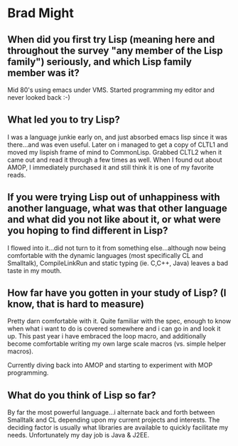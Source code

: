 # Brad Might

## When did you first try Lisp (meaning here and throughout the survey "any member of the Lisp family") seriously, and which Lisp family member was it?

Mid 80's using emacs under VMS. Started programming my editor and
never looked back :-)

## What led you to try Lisp?

I was a language junkie early on, and just absorbed emacs lisp since
it was there...and was even useful. Later on i managed to get a copy
of CLTL1 and moved my lispish frame of mind to CommonLisp. Grabbed
CLTL2 when it came out and read it through a few times as well. When I
found out about AMOP, I immediately purchased it and still think it is
one of my favorite reads.

## If you were trying Lisp out of unhappiness with another language, what was that other language and what did you not like about it, or what were you hoping to find different in Lisp?

I flowed into it...did not turn to it from something else...although
now being comfortable with the dynamic languages (most specifically CL
and Smalltalk), CompileLinkRun and static typing (ie. C,C++, Java)
leaves a bad taste in my mouth.

## How far have you gotten in your study of Lisp? (I know, that is hard to measure)

Pretty darn comfortable with it. Quite familiar with the spec, enough
to know when what i want to do is covered somewhere and i can go in
and look it up. This past year i have embraced the loop macro, and
additionally become comfortable writing my own large scale macros
(vs. simple helper macros).

Currently diving back into AMOP and starting to experiment with MOP
programming.

## What do you think of Lisp so far?

By far the most powerful language...i alternate back and forth between
Smalltalk and CL depending upon my current projects and interests. The
deciding factor is usually what libraries are available to quickly
facilitate my needs.  Unfortunately my day job is Java & J2EE.
